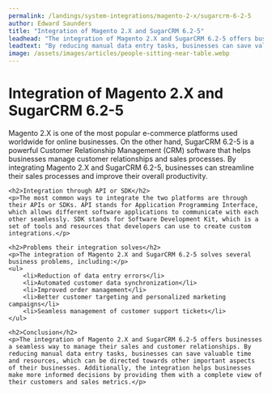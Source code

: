 ```yaml
---
permalink: /landings/system-integrations/magento-2-x/sugarcrm-6-2-5
author: Edward Saunders
title: "Integration of Magento 2.X and SugarCRM 6.2-5"
leadhead: "The integration of Magento 2.X and SugarCRM 6.2-5 offers businesses a seamless way to manage their sales and customer relationships"
leadtext: "By reducing manual data entry tasks, businesses can save valuable time and resources, which can be directed towards other important aspects of their businesses. Additionally, the integration helps businesses make more informed decisions by providing them with a complete view of their customers and sales metrics."
image: /assets/images/articles/people-sitting-near-table.webp
---
```

<div class="arttext">	<h1>Integration of Magento 2.X and SugarCRM 6.2-5</h1>
	<p>Magento 2.X is one of the most popular e-commerce platforms used worldwide for online businesses. On the other hand, SugarCRM 6.2-5 is a powerful Customer Relationship Management (CRM) software that helps businesses manage customer relationships and sales processes. By integrating Magento 2.X and SugarCRM 6.2-5, businesses can streamline their sales processes and improve their overall productivity.</p>

	<h2>Integration through API or SDK</h2>
	<p>The most common ways to integrate the two platforms are through their APIs or SDKs. API stands for Application Programming Interface, which allows different software applications to communicate with each other seamlessly. SDK stands for Software Development Kit, which is a set of tools and resources that developers can use to create custom integrations.</p>

	<h2>Problems their integration solves</h2>
	<p>The integration of Magento 2.X and SugarCRM 6.2-5 solves several business problems, including:</p>
	<ul>
		<li>Reduction of data entry errors</li>
		<li>Automated customer data synchronization</li>
		<li>Improved order management</li>
		<li>Better customer targeting and personalized marketing campaigns</li>
		<li>Seamless management of customer support tickets</li>
	</ul>

	<h2>Conclusion</h2>
	<p>The integration of Magento 2.X and SugarCRM 6.2-5 offers businesses a seamless way to manage their sales and customer relationships. By reducing manual data entry tasks, businesses can save valuable time and resources, which can be directed towards other important aspects of their businesses. Additionally, the integration helps businesses make more informed decisions by providing them with a complete view of their customers and sales metrics.</p>
</div>